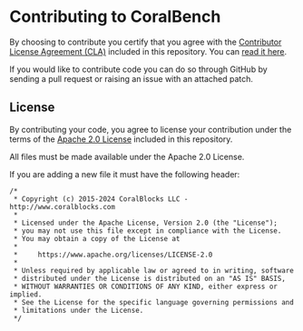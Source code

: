 # Contributing to CoralBench

By choosing to contribute you certify that you agree with the [Contributor License Agreement (CLA)](CLA.md) included in this repository. You can [read it here](CLA.md).

If you would like to contribute code you can do so through GitHub by sending a pull request or raising an issue with an attached patch.

## License

By contributing your code, you agree to license your contribution under the terms of the [Apache 2.0 License](LICENSE) included in this repository.

All files must be made available under the Apache 2.0 License.

If you are adding a new file it must have the following header:

```
/*
 * Copyright (c) 2015-2024 CoralBlocks LLC - http://www.coralblocks.com
 *
 * Licensed under the Apache License, Version 2.0 (the "License");
 * you may not use this file except in compliance with the License.
 * You may obtain a copy of the License at
 *
 *     https://www.apache.org/licenses/LICENSE-2.0
 *
 * Unless required by applicable law or agreed to in writing, software
 * distributed under the License is distributed on an "AS IS" BASIS,
 * WITHOUT WARRANTIES OR CONDITIONS OF ANY KIND, either express or implied.
 * See the License for the specific language governing permissions and
 * limitations under the License.
 */
 ```

